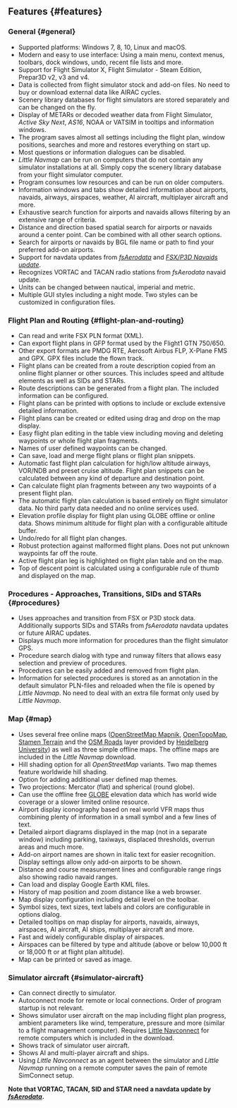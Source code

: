 ## Features {#features}

### General {#general}

* Supported platforms: Windows 7, 8, 10, Linux and macOS.
* Modern and easy to use interface: Using a main menu, context menus, toolbars, dock windows, undo, recent file lists and more.
* Support for Flight Simulator X, Flight Simulator - Steam Edition, Prepar3D v2, v3 and v4.
* Data is collected from flight simulator stock and add-on files. No need to buy or download external data like AIRAC cycles.
* Scenery library databases for flight simulators are stored separately and can be changed on the fly.
* Display of METARs or decoded weather data from Flight Simulator, _Active Sky Next_, _AS16_, NOAA or VATSIM in tooltips and information windows.
* The program saves almost all settings including the flight plan, window positions, searches and more and restores everything on start up.
* Most questions or information dialogues can be disabled.
* _Little Navmap_ can be run on computers that do not contain any simulator installations at all. Simply copy the scenery library database from your flight simulator computer.
* Program consumes low resources and can be run on older computers.
* Information windows and tabs show detailed information about airports, navaids, airways, airspaces, weather, AI aircraft, multiplayer aircraft and more.
* Exhaustive search function for airports and navaids allows filtering by an extensive range of criteria.
* Distance and direction based spatial search for airports or navaids around a center point. Can be combined with all other search options.
* Search for airports or navaids by BGL file name or path to find your preferred add-on airports.
* Support for navdata updates from [_fsAerodata_](https://www.fsaerodata.com) and [_FSX/P3D Navaids update_](http://www.aero.sors.fr/navaids3.html).
* Recognizes VORTAC and TACAN radio stations from _fsAerodata_ navaid update.
* Units can be changed between nautical, imperial and metric.
* Multiple GUI styles including a night mode. Two styles can be customized in configuration files.

### Flight Plan and Routing {#flight-plan-and-routing}

* Can read and write FSX PLN format \(XML\).
* Can export flight plans in GFP format used by the Flight1 GTN 750/650.
* Other export formats are PMDG RTE, Aerosoft Airbus FLP, X-Plane FMS and GPX. GPX files include the flown track.
* Flight plans can be created from a route description copied from an online flight planner or other sources. This includes speed and altitude elements as well as SIDs and STARs.
* Route descriptions can be generated from a flight plan. The included information can be configured.
* Flight plans can be printed with options to include or exclude extensive detailed information.
* Flight plans can be created or edited using drag and drop on the map display.
* Easy flight plan editing in the table view including moving and deleting waypoints or whole flight plan fragments.
* Names of user defined waypoints can be changed.
* Can save, load and merge flight plans or flight plan snippets.
* Automatic fast flight plan calculation for high/low altitude airways, VOR/NDB and preset cruise altitude. Flight plan snippets can be calculated between any kind of departure and destination point.
* Can calculate flight plan fragments between any two waypoints of a present flight plan.
* The automatic flight plan calculation is based entirely on flight simulator data. No third party data needed and no online services used.
* Elevation profile display for flight plan using GLOBE offline or online data. Shows minimum altitude for flight plan with a configurable altitude buffer.
* Undo/redo for all flight plan changes.
* Robust protection against malformed flight plans. Does not put unknown waypoints far off the route.
* Active flight plan leg is highlighted on flight plan table and on the map.
* Top of descent point is calculated using a configurable rule of thumb and displayed on the map.

### Procedures - Approaches, Transitions, SIDs and STARs {#procedures}

* Uses approaches and transition from FSX or P3D stock data. Additionally supports SIDs and STARs from _fsAerodata_ navdata updates or future AIRAC updates.
* Displays much more information for procedures than the flight simulator GPS.
* Procedure search dialog with type and runway filters that allows easy selection and preview of procedures.
* Procedures can be easily added and removed from flight plan.
* Information for selected procedures is stored as an annotation in the default simulator PLN-files and reloaded when the file is opened by _Little Navmap_. No need to deal with an extra file format only used by _Little Navmap_.

### Map {#map}

* Uses several free online maps \([OpenStreetMap Mapnik](http://www.openstreetmap.org), [OpenTopoMap](http://www.opentopomap.org), [Stamen Terrain](http://maps.stamen.com) and the [OSM Roads](http://korona.geog.uni-heidelberg.de) layer provided by [Heidelberg University](http://giscience.uni-hd.de/)\) as well as three simple offline maps. The offline maps are included in the _Little Navmap_ download.
* Hill shading option for all _OpenStreetMap_ variants. Two map themes feature worldwide hill shading.
* Option for adding additional user defined map themes.
* Two projections: Mercator \(flat\) and spherical \(round globe\).
* Can use the offline free [GLOBE](https://ngdc.noaa.gov/mgg/topo/globe.html) elevation data which has world wide coverage or a slower limited online resource.
* Airport display iconography based on real world VFR maps thus combining plenty of information in a small symbol and a few lines of text.
* Detailed airport diagrams displayed in the map \(not in a separate window\) including parking, taxiways, displaced thresholds, overrun areas and much more.
* Add-on airport names are shown in italic text for easier recognition. Display settings allow only add-on airports to be shown.
* Distance and course measurement lines and configurable range rings also showing radio navaid ranges.
* Can load and display Google Earth KML files.
* History of map position and zoom distance like a web browser.
* Map display configuration including detail level on the toolbar.
* Symbol sizes, text sizes, text labels and colors are configurable in options dialog.
* Detailed tooltips on map display for airports, navaids, airways, airspaces, AI aircraft, AI ships, multiplayer aircraft and more.
* Fast and widely configurable display of airspaces.
* Airspaces can be filtered by type and altitude \(above or below 10,000 ft or 18,000 ft or at flight plan altitude\).
* Map can be printed or saved as image.

### Simulator aircraft {#simulator-aircraft}

* Can connect directly to simulator.
* Autoconnect mode for remote or local connections. Order of program startup is not relevant.
* Shows simulator user aircraft on the map including flight plan progress, ambient parameters like wind, temperature, pressure and more \(similar to a flight management computer\). Requires [Little Navconnect](https://albar965.github.io/littlenavconnect.html) for remote computers which is included in the download.
* Shows track of simulator user aircraft.
* Shows AI and multi-player aircraft and ships.
* Using _Little Navconnect_ as an agent between the simulator and _Little Navmap_ running on a remote computer saves the pain of remote SimConnect setup.

**Note that VORTAC, TACAN, SID and STAR need a navdata update by [_fsAerodata_](https://www.fsaerodata.com).**

